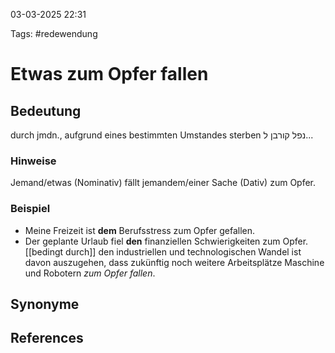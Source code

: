 
03-03-2025 22:31


Tags: #redewendung

# Etwas zum Opfer fallen


## Bedeutung

durch jmdn., aufgrund eines bestimmten Umstandes sterben
נפל קורבן ל...
### Hinweise
Jemand/etwas (Nominativ) fällt jemandem/einer Sache (Dativ) zum Opfer.

### Beispiel

- Meine Freizeit ist **dem** Berufsstress zum Opfer gefallen.
- Der geplante Urlaub fiel **den** finanziellen Schwierigkeiten zum Opfer.
[[bedingt durch]] den industriellen und technologischen Wandel ist davon auszugehen, dass zukünftig noch weitere Arbeitsplätze Maschine und Robotern *zum Opfer fallen*.


## Synonyme


## References
